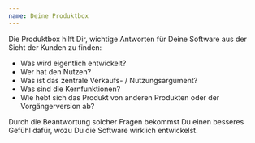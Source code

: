 ```yaml
---
name: Deine Produktbox
---
```

Die Produktbox hilft Dir, wichtige Antworten für Deine Software aus der Sicht der Kunden zu finden:
* Was wird eigentlich entwickelt?
* Wer hat den Nutzen?
* Was ist das zentrale Verkaufs- / Nutzungsargument?
* Was sind die Kernfunktionen?
* Wie hebt sich das Produkt von anderen Produkten oder der Vorgängerversion ab?

Durch die Beantwortung solcher Fragen bekommst Du einen besseres Gefühl dafür, wozu Du die Software wirklich entwickelst.

